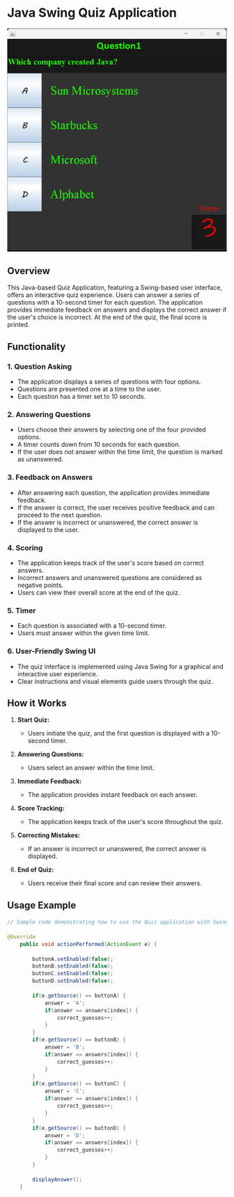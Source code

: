 # Java Swing Quiz Application

![image.info](quiz-ui-snapshot.png)

## Overview

This Java-based Quiz Application, featuring a Swing-based user interface, offers an interactive quiz experience. Users can answer a series of questions with a 10-second timer for each question. The application provides immediate feedback on answers and displays the correct answer if the user's choice is incorrect. At the end of the quiz, the final score is printed.

## Functionality

### 1. Question Asking

- The application displays a series of questions with four options.
- Questions are presented one at a time to the user.
- Each question has a timer set to 10 seconds.

### 2. Answering Questions

- Users choose their answers by selecting one of the four provided options.
- A timer counts down from 10 seconds for each question.
- If the user does not answer within the time limit, the question is marked as unanswered.

### 3. Feedback on Answers

- After answering each question, the application provides immediate feedback.
- If the answer is correct, the user receives positive feedback and can proceed to the next question.
- If the answer is incorrect or unanswered, the correct answer is displayed to the user.

### 4. Scoring

- The application keeps track of the user's score based on correct answers.
- Incorrect answers and unanswered questions are considered as negative points.
- Users can view their overall score at the end of the quiz.

### 5. Timer

- Each question is associated with a 10-second timer.
- Users must answer within the given time limit.

### 6. User-Friendly Swing UI

- The quiz interface is implemented using Java Swing for a graphical and interactive user experience.
- Clear instructions and visual elements guide users through the quiz.

## How it Works

1. **Start Quiz:**
   - Users initiate the quiz, and the first question is displayed with a 10-second timer.

2. **Answering Questions:**
   - Users select an answer within the time limit.

3. **Immediate Feedback:**
   - The application provides instant feedback on each answer.

4. **Score Tracking:**
   - The application keeps track of the user's score throughout the quiz.

5. **Correcting Mistakes:**
   - If an answer is incorrect or unanswered, the correct answer is displayed.

6. **End of Quiz:**
   - Users receive their final score and can review their answers.

## Usage Example

```java
// Sample code demonstrating how to use the Quiz application with Swing UI

@Override
	public void actionPerformed(ActionEvent e) {
		
		buttonA.setEnabled(false);
		buttonB.setEnabled(false);
		buttonC.setEnabled(false);
		buttonD.setEnabled(false);
		
		if(e.getSource() == buttonA) {
			answer = 'A';
			if(answer == answers[index]) {
				correct_guesses++;
			}
		}
		if(e.getSource() == buttonB) {
			answer = 'B';
			if(answer == answers[index]) {
				correct_guesses++;
			}
		}
		if(e.getSource() == buttonC) {
			answer = 'C';
			if(answer == answers[index]) {
				correct_guesses++;
			}
		}
		if(e.getSource() == buttonD) {
			answer = 'D';
			if(answer == answers[index]) {
				correct_guesses++;
			}
		}
		
		displayAnswer();
	}
